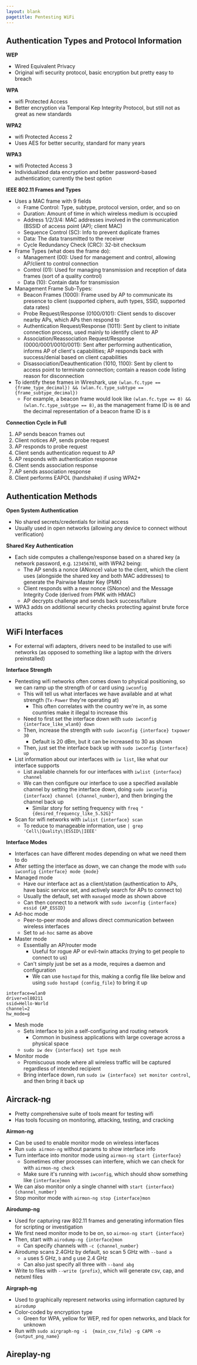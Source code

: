 ```yaml
---
layout: blank
pagetitle: Pentesting WiFi
---
```


## Authentication Types and Protocol Information

**WEP**
- Wired Equivalent Privacy
- Original wifi security protocol, basic encryption but pretty easy to breach

**WPA**
- wifi Protected Access
- Better encryption via Temporal Kep Integrity Protocol, but still not as great as new standards

**WPA2**
- wifi Protected Access 2
- Uses AES for better security, standard for many years

**WPA3**
- wifi Protected Access 3
- Individualized data encryption and better password-based authentication; currently the best option

**IEEE 802.11 Frames and Types**
- Uses a MAC frame with 9 fields
  - Frame Control: Type, subtype, protocol version, order, and so on
  - Duration: Amount of time in which wireless medium is occupied
  - Address 1/2/3/4: MAC addresses involved in the communication (BSSID of access point (AP); client MAC)
  - Sequence Control (SC): Info to prevent duplicate frames
  - Data: The data transmitted to the receiver
  - Cycle Redundancy Check (CRC): 32-bit checksum 
- Frame Types (what does the frame do):
  - Management (00): Used for management and control, allowing AP/client to control connection
  - Control (01): Used for managing transmission and reception of data frames (sort of a quality control)
  - Data (10): Contain data for transmission
- Management Frame Sub-Types:
  - Beacon Frames (1000): Frame used by AP to communicate its presence to client (supported ciphers, auth types, SSID, supported data rates)
  - Probe Request/Response (0100/0101): Client sends to discover nearby APs, which APs then respond to
  - Authentication Request/Response (1011): Sent by client to initiate connection process, used mainly to identify client to AP
  - Association/Reassociation Request/Response (0000/0001/0010/0011): Sent after performing authentication, informs AP of client's capabilities; AP responds back with success/denial based on client capabilities
  - Disassociation/Deauthentication (1010, 1100): Sent by client to access point to terminate connection; contain a reason code listing reason for disconnection
- To identify these frames in Wireshark, use `(wlan.fc.type == {frame_type_decimal}) && (wlan.fc.type_subtype == {frame_subtype_decimal})`
  - For example, a beacon frame would look like `(wlan.fc.type == 0) && (wlan.fc.type_subtype == 8)`, as the management frame ID is `00` and the decimal representation of a beacon frame ID is `8`

**Connection Cycle in Full**
1. AP sends beacon frames out
2. Client notices AP, sends probe request
3. AP responds to probe request
4. Client sends authentication request to AP
5. AP responds with authentication response
6. Client sends association response 
7. AP sends association response
8. Client performs EAPOL (handshake) if using WPA2+

## Authentication Methods

**Open System Authentication**
- No shared secrets/credentials for initial access
- Usually used in open networks (allowing any device to connect without verification)

**Shared Key Authentication**
- Each side computes a challenge/response based on a shared key (a network password, e.g. `12345678`), with WPA2 being:
  - The AP sends a nonce (ANonce) value to the client, which the client uses (alongside the shared key and both MAC addresses) to generate the Pairwise Master Key (PMK)
  - Client responds with a new nonce (SNonce) and the Message Integrity Code (derived from PMK with HMAC) 
  - AP decrypts challenge and sends back success/failure
- WPA3 adds on additional security checks protecting against brute force attacks

## WiFi Interfaces

- For external wifi adapters, drivers need to be installed to use wifi networks (as opposed to something like a laptop with the drivers preinstalled)

**Interface Strength**
- Pentesting wifi networks often comes down to physical positioning, so we can ramp up the strength of or card using `iwconfig`
  - This will tell us what interfaces we have available and at what strength (`Tx-Power` they're operating at)
    - This often correlates with the country we're in, as some countries make it illegal to increase this
  - Need to first set the interface down with `sudo iwconfig {interface_like_wlan0} down`
  - Then, increase the strength with `sudo iwconfig {interface} txpower 30`
    - Default is 20 dBm, but it can be increased to 30 as shown
  - Then, just set the interface back up with `sudo iwconfig {interface} up`
- List information about our interfaces with `iw list`, like what our interface supports
  - List available channels for our interfaces with `iwlist {interface} channel`
  - We can then configure our interface to use a specified available channel by setting the interface down, doing `sudo iwconfig {interface} channel {channel_number}`, and then bringing the channel back up
    - Similar story for setting frequency with `freq "{desired_frequency_like_5.52G}"`
- Scan for wifi networks with `iwlist {interface} scan`
  - To reduce to manageable information, use `| grep 'Cell\|Quality\|ESSID\|IEEE'`

**Interface Modes**
- Interfaces can have different modes depending on what we need them to do
- After setting the interface as down, we can change the mode with `sudo iwconfig {interface} mode {mode}`
- Managed mode
  - Have our interface act as a client/station (authentication to APs, have basic service set, and actively search for APs to connect to)
  - Usually the default, set with `managed` mode as shown above
  - Can then connect to a network with `sudo iwconfig {interface} essid {AP_ESSID}`
- Ad-hoc mode
  - Peer-to-peer mode and allows direct communication between wireless interfaces
  - Set to `ad-hoc` same as above
- Master mode
  - Essentially an AP/router mode
    - Useful for rogue AP or evil-twin attacks (trying to get people to connect to us)
  - Can't simply just be set as a mode, requires a daemon and configuration 
    - We can use `hostapd` for this, making a config file like below and using `sudo hostapd {config_file}` to bring it up

```
interface=wlan0
driver=nl80211
ssid=Hello-World
channel=2
hw_mode=g
```

- Mesh mode
  - Sets interface to join a self-configuring and routing network
    - Common in business applications with large coverage across a physical space
  - `sudo iw dev {interface} set type mesh`
- Monitor mode
  - Promiscuous mode where all wireless traffic will be captured regardless of intended recipient
  - Bring interface down, run `sudo iw {interface} set monitor control`, and then bring it back up

## Aircrack-ng

- Pretty comprehensive suite of tools meant for testing wifi
- Has tools focusing on monitoring, attacking, testing, and cracking

**Airmon-ng**
- Can be used to enable monitor mode on wireless interfaces
- Run `sudo airmon-ng` without params to show interface info
- Turn interface into monitor mode using `airmon-ng start {interface}`
  - Sometimes other processes can interfere, which we can check for with `airmon-ng check`
  - Make sure it's running with `iwconfig`, which should show something like `{interface}mon`
- We can also monitor only a single channel with `start {interface} {channel_number}`
- Stop monitor mode with `airmon-ng stop {interface}mon`

**Airodump-ng**
- Used for capturing raw 802.11 frames and generating information files for scripting or investigation
- We first need monitor mode to be on, so `airmon-ng start {interface}`
- Then, start with `airodump-ng {interface}mon`
  - Can specify channels with `-c {channel_number}`
- Airodump scans 2.4GHz by default, so scan 5 GHz with `--band a`
  - `a` uses 5 GHz, `b` and `g` use 2.4 GHz
  - Can also just specify all three with `--band abg`
- Write to files with `--write {prefix}`, which will generate csv, cap, and netxml files

**Airgraph-ng**
- Used to graphically represent networks using information captured by `airodump`
- Color-coded by encryption type
  - Green for WPA, yellow for WEP, red for open networks, and black for unknown
- Run with `sudo airgraph-ng -i  {main_csv_file} -g CAPR -o {output_png_name}`

**Aireplay-ng**
- 
